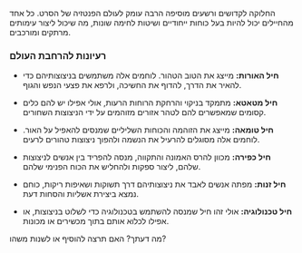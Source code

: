 החלוקה לקדושים ורשעים מוסיפה הרבה עומק לעולם הפנטזיה של הסרט. כל אחד מהחיילים יכול להיות בעל כוחות ייחודיים ושיטות לחימה שונות, מה שיכול ליצור עימותים מרתקים ומורכבים.

### רעיונות להרחבת העולם

- **חיל האורות:** מייצג את הטוב הטהור. לוחמים אלה משתמשים בניצוצותיהם כדי להאיר את הדרך, להדוף את החשיכה, ולרפא את פצעי הנפש והגוף.
  
- **חיל מטאטא:** מתמקד בניקוי והרחקת הרוחות הרעות, אולי אפילו יש להם כלים קסומים שמאפשרים להם לטהר אזורים מזוהמים על ידי הניצוצות השחורים.

- **חיל טומאה:** מייצג את הזוהמה והכוחות השליליים שמנסים להאפיל על האור. לוחמים אלה מסוגלים להרעיל את הנשמה ולהפוך ניצוצות טהורים לרעים.

- **חיל כפירה:** מכוון להרס האמונה והתקווה, מנסה להפריד בין אנשים לניצוצות שלהם, ליצור ספקות ולהחליש את הכוח הפנימי שלהם.

- **חיל זנות:** מפתה אנשים לאבד את ניצוצותיהם דרך תשוקות ושאיפות ריקות, כוחם נמצא ביצירת אשליות והסחות דעת.

- **חיל טכנולוגיה:** אולי זהו חיל שמנסה להשתמש בטכנולוגיה כדי לשלוט בניצוצות, או אפילו לכלוא אותם בתוך מכשירים או מכונות.

מה דעתך? האם תרצה להוסיף או לשנות משהו?
